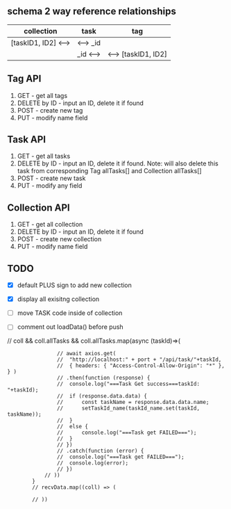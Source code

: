 ## schema 2 way reference relationships
|collection |   task  |   tag   |
|---|---|---|
|[taskID1, ID2] <-->   |<--> _id| |
|            |    _id <-->|<--> [taskID1, ID2]|

## Tag API
1. GET - get all tags
2. DELETE by ID - input an ID, delete it if found
3. POST - create new tag
4. PUT - modify name field

## Task API
1. GET - get all tasks
2. DELETE by ID - input an ID, delete it if found. Note: will also delete this task from corresponding Tag allTasks[] and Collection allTasks[]
3. POST - create new task
4. PUT - modify any field

## Collection API
1. GET - get all collection
2. DELETE by ID - input an ID, delete it if found
3. POST - create new collection
4. PUT - modify name field

## TODO
- [x] default PLUS sign to add new collection
- [x] display all exisitng collection
- [ ] move TASK code inside of collection
- [ ] comment out loadData() before push



// coll && coll.allTasks && coll.allTasks.map(async (taskId)=>(
					
					// await axios.get(
					// 	"http://localhost:" + port + "/api/task/"+taskId,
					// 	{ headers: { "Access-Control-Allow-Origin": "*" }, } )
					// .then(function (response) {
					// 	console.log("===Task Get success===taskId: "+taskId); 
					// 	if (response.data.data) {
					// 		const taskName = response.data.data.name;
					// 		setTaskId_name(taskId_name.set(taskId, taskName));
					// 	}
					// 	else {
					// 		console.log("===Task get FAILED==="); 
					// 	}
					// })
					// .catch(function (error) {
					// 	console.log("===Task get FAILED==="); 
					// 	console.log(error); 
					// })
				// ))
			}
			// recvData.map((coll) => (
				
			// ))